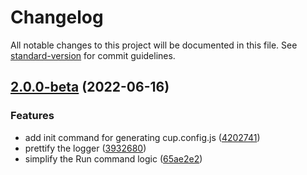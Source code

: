 # Changelog

All notable changes to this project will be documented in this file. See [standard-version](https://github.com/conventional-changelog/standard-version) for commit guidelines.

## [2.0.0-beta](https://github.com/wewoor/cup/compare/v1.1.2...v2.0.0-beta) (2022-06-16)


### Features

* add init command for generating cup.config.js ([4202741](https://github.com/wewoor/cup/commit/42027419cdc551b7dc226c4276d7abdddd4ed0eb))
* prettify the logger ([3932680](https://github.com/wewoor/cup/commit/3932680d81d25dccad3e889723db67c20e37b082))
* simplify the Run command logic ([65ae2e2](https://github.com/wewoor/cup/commit/65ae2e2697586126ee6cc28d225d0fd2c60a2bdf))
